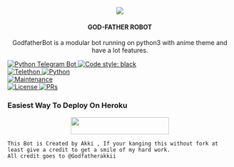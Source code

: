 <p align="center">
  <img src="https://telegra.ph/file/bfa2fbaf65ac04fad78ee.jpg">
</p>

<h4><p align="center"> GOD-FATHER ROBOT </p></h4>

<p align="center">GodfatherBot is a modular bot running on python3 with anime theme and have a lot features.</p>

<p align="center">

<a href="https://python-telegram-bot.org"> <img src="https://img.shields.io/badge/PTB-13.7-white?&style=flat-round&logo=github" alt="Python Telegram Bot" /> </a>
<a href="https://github.com/psf/black"><img alt="Code style: black" src="https://img.shields.io/badge/code%20style-black-000000.svg"></a><br>
<a href="https://docs.telethon.dev"> <img src="https://img.shields.io/badge/Telethon-1.23.0-red?&style=flat-round&logo=github" alt="Telethon" /> </a>
<a href="https://docs.python.org"> <img src="https://img.shields.io/badge/Python-3.10.0-purple?&style=flat-round&logo=python" alt="Python" /> </a><br>
<a href="https://github.com/Godfatherakkii/TGN-ROBOT"> <img src="https://img.shields.io/badge/Maintained-Yes-yellow.svg" alt="Maintenance" /> </a><br>
<a href="https://github.com/Godfatherakkii/TGN-ROBOT/blob/main/LICENSE"> <img src="https://img.shields.io/badge/License-GPLv3-blue.svg" alt="License" /> </a>
<a href="https://makeapullrequest.com"> <img src="https://img.shields.io/badge/PRs-Welcome-blue.svg?style=flat-round" alt="PRs" /> </a>
</p>

### Easiest Way To Deploy On Heroku 

<p align="center"><a href="https://heroku.com/deploy?template=https://github.com/AMANTYA1/TGNX"> <img src="https://img.shields.io/badge/Deploy%20To%20Heroku-blue?style=for-the-badge&logo=heroku" width="220" height="38.45"/></a></p>

```
This Bot is Created by Akki , If your kanging this without fork at least give a credit to get a smile of my hard work. 
All credit goes to @Godfatherakkii 
```
